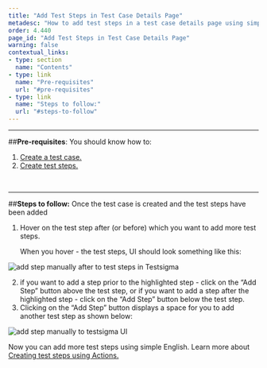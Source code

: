 ```yaml
---
title: "Add Test Steps in Test Case Details Page"
metadesc: "How to add test steps in a test case details page using simple English"
order: 4.440
page_id: "Add Test Steps in Test Case Details Page"
warning: false
contextual_links:
- type: section
  name: "Contents"
- type: link
  name: "Pre-requisites"
  url: "#pre-requisites"
- type: link
  name: "Steps to follow:"
  url: "#steps-to-follow"
---
```


---
##**Pre-requisites**:
You should know how to:
 1. [Create a test case.](https://testsigma.com/docs/test-cases/manage/add-edit-delete/)
 2. [Create test steps.](https://testsigma.com/docs/test-cases/create-steps-nl/overview/)

&emsp;

---
##**Steps to follow:**
Once the test case is created and the test steps have been added
 1. Hover on the test step after (or before) which you want to add more test steps. 

    When you hover - the test steps, UI should look something like this:

![add step manually after to test steps in Testsigma](https://docs.testsigma.com/images/web-apps/add-step-manually-to-test-steps-testsigma.png)

 2. if you want to add a step prior to the highlighted step - click on the “Add Step” button above the test step, or if you want to add a step after the highlighted step - click on the “Add Step” button below the test step. 
 3. Clicking on the “Add Step” button displays a space for you to add another test step as shown below:

![add step manually to testsigma UI](https://docs.testsigma.com/images/web-apps/add-step-manually-testsigma-ui.png)

Now you can add more test steps using simple English. Learn more about [Creating test steps using Actions.](https://testsigma.com/docs/test-cases/create-steps-nl/overview/)

